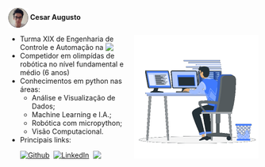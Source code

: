 <picture><img align="center" src = "https://github.com/Cesarquatro/Cesarquatro/blob/main/assets/RoundCesar.png?raw=true" width = 40></picture> **Cesar Augusto**

<picture> <img align="right" src="https://github.com/0xAbdulKhalid/0xAbdulKhalid/raw/main/assets/mdImages/Right_Side.gif" width = 250px></picture>

- Turma XIX de Engenharia de Controle e Automação na <img align="top" src="https://www.grupogbd.com/PortalGBD/resources/imagens/logo-unesp-branco.png" width = 65>
- Competidor em olimpídas de robótica no nível fundamental e médio (6 anos)
- Conhecimentos em python nas áreas:
  - Análise e Visualização de Dados;
  - Machine Learning e I.A.;
  - Robótica com micropython;
  - Visão Computacional.
- Principais links:
<div style="display: inline_block" align="left">

&nbsp; &nbsp; &nbsp; [![Github](https://img.shields.io/badge/github%20-%23121011.svg?style=for-the-badge&logo=github&logoColor=white)](https://github.com/Cesarquatro)&nbsp; [![LinkedIn](https://img.shields.io/badge/linkedin-%230077B5.svg?style=for-the-badge&logo=linkedin&logoColor=white)](https://www.linkedin.com/in/cesar-augusto-silva-bd20052002/?originalSubdomain=br)&nbsp; <a hlinghref="mailto:cesar.mendes@unesp.br" target="_blank"><img align="top" src="https://img.shields.io/badge/gmail-%23EA4335.svg?style=for-the-badge&logo=gmail&logoColor=white" t=mail style="margin-bottom: 5px;" />

</a>

</div>
